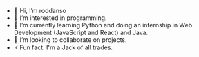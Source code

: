 - 👋 Hi, I’m roddanso
- 👀 I’m interested in programming.
- 🌱 I’m currently learning Python and doing an internship in Web Development (JavaScript and React) and Java.
- 💞️ I’m looking to collaborate on projects.
- ⚡ Fun fact: I'm a Jack of all trades.

<!---
1CodeADay/1CodeADay is a ✨ special ✨ repository because its `README.md` (this file) appears on your GitHub profile.
You can click the Preview link to take a look at your changes.
--->
